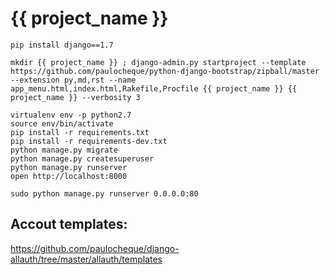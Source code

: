{{ project_name }}
=======================

    pip install django==1.7

    mkdir {{ project_name }} ; django-admin.py startproject --template https://github.com/paulocheque/python-django-bootstrap/zipball/master --extension py,md,rst --name app_menu.html,index.html,Rakefile,Procfile {{ project_name }} {{ project_name }} --verbosity 3

    virtualenv env -p python2.7
    source env/bin/activate
    pip install -r requirements.txt
    pip install -r requirements-dev.txt
    python manage.py migrate
    python manage.py createsuperuser
    python manage.py runserver
    open http://localhost:8000

    sudo python manage.py runserver 0.0.0.0:80


Accout templates:
-------------------


https://github.com/paulocheque/django-allauth/tree/master/allauth/templates